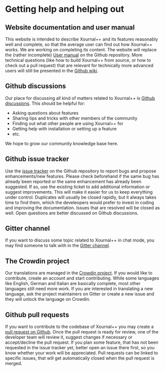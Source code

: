 # Getting help and helping out

## Website documentation and user manual

This website is intended to describe Xournal++ and its features reasonably well and complete, so that the average user can find out how Xournal++ works. We are working on
completing its content. The website will replace the (rather incomplete) [User manual](https://github.com/xournalpp/xournalpp/wiki/User-Manual) on the Github repository.
More technical questions (like how to build Xournal++ from source, or how to check out a pull request) that are relevant for technically more advanced users will still be
presented in the [Github wiki](https://github.com/xournalpp/xournalpp/wiki).

## Github discussions

Our place for discussing all kind of matters related to Xournal++ is [Github discussions](https://github.com/xournalpp/xournalpp/discussions).
This should be helpful for:

- Asking questions about features
- Sharing tips and tricks with other members of the community
- Finding out what other people are using Xournal++ for
- Getting help with installation or setting up a feature
- etc.

We hope to grow our community knowledge base here.

## Github issue tracker

Use the [issue tracker](https://github.com/xournalpp/xournalpp/issues) on the Github repository to report bugs and propose enhancements/new features.
Please check beforehand if the same bug has already been reported or the same enhancement has already been suggested. If so, use the existing ticket to add additional information or suggest improvements.
This will make it easier for us to keep everything under control. Duplicates will usually be closed rapidly, but it always takes time to find them, which the develeopers
would prefer to invest in coding and improving the documentation. Issues that are resolved will be closed as well. Open questions are better discussed on Github discussions.

## Gitter channel

If you want to discuss some topic related to Xournal++ in chat mode, you may find someone to talk with in the [Gitter channel](https://gitter.im/xournalpp/xournalpp).

## The Crowdin project

Our translations are managed in the [Crowdin project](https://crowdin.com/project/xournalpp). If you would like to contribute, create an account and start contributing.
While some languages like English, German and Italian are basically complete, most other languages still need more work. If you are interested in translating a new language,
ask the project maintainers on Gitter or create a new issue and they will unlock the language on Crowdin.

## Github pull requests

If you want to contribute to the codebase of Xournal++ you may create a [pull request on Github](https://github.com/xournalpp/xournalpp/pulls). Once the pull request is
ready for review, one of the developer team will review it, suggest changes if necessary or accept/decline the pull request. If you plan some feature, that has not been
requested in the issue tracker yet, better open an issue there first, so you know whether your work will be appreciated. Pull requests can be linked to specific issues,
that will get automatically closed when the pull request is merged.
